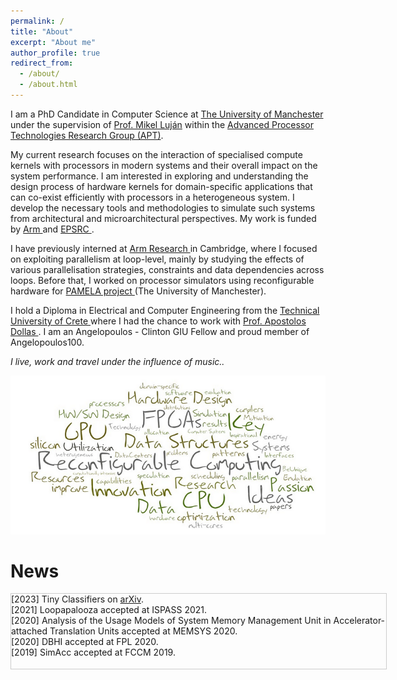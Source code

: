 ```yaml
---
permalink: /
title: "About"
excerpt: "About me"
author_profile: true
redirect_from:
  - /about/
  - /about.html
---
```


I am a PhD Candidate in Computer Science at <a href="https://www.manchester.ac.uk/">The University of Manchester</a> under the supervision of
<a href="http://apt.cs.manchester.ac.uk/people/mlujan/">Prof. Mikel Luján</a> within the <a href="http://apt.cs.manchester.ac.uk/"> Advanced Processor Technologies Research Group (APT)</a>.

My current research focuses on the interaction of specialised compute kernels with processors in modern systems and their overall impact on the system performance. I am interested in exploring and understanding the design process of hardware kernels for domain-specific applications that can co-exist efficiently with processors in a heterogeneous system. I develop the necessary tools and methodologies to simulate such systems from architectural and microarchitectural perspectives. My work is funded by <a href="https://www.arm.com/ "> Arm </a> and <a href="https://epsrc.ukri.org/"> EPSRC </a>.

I have previously interned at <a href="https://www.arm.com/resources/research"> Arm Research </a> in Cambridge, where I focused on exploiting parallelism at loop-level, mainly by studying the effects of various parallelisation strategies, constraints and data dependencies across loops. Before that, I worked on processor simulators using reconfigurable hardware for <a href="https://apt.cs.manchester.ac.uk/projects/PAMELA/partners/index.html "> PAMELA project </a> (The University of Manchester).

I hold a Diploma in Electrical and Computer Engineering from the <a href="https://www.tuc.gr/index.php?id=5397"> Technical University of Crete </a> where I had the chance to work with <a href="https://www.ece.tuc.gr/index.php?id=4531&tx_tuclabspersonnel_list%5Bperson%5D=289&tx_tuclabspersonnel_list%5Baction%5D=person&tx_tuclabspersonnel_list%5Bcontroller%5D=List"> Prof. Apostolos Dollas </a>. I am an Angelopoulos - Clinton GIU Fellow and proud member of Angelopoulos100.




<i>I live, work and travel under the influence of music..</i>


![fpga_cloud_words](fpga.png)


<h1>News</h1>
<div style="height:120px;width:600px;border:1px solid #ccc;font:16px/26px, Serif;overflow:auto;">

  <div>[2023] Tiny Classifiers on <a href="https://arxiv.org/abs/2303.00031">arXiv</a>. </div>
   <div>[2021] Loopapalooza accepted at ISPASS 2021. &#10;</div>
   <div>[2020] Analysis of the Usage Models of System Memory Management Unit in Accelerator-attached Translation Units accepted at MEMSYS 2020. &#10;</div>
   <div>[2020] DBHI accepted at FPL 2020. &#10;</div>
   <div>[2019] SimAcc accepted at FCCM 2019. &#10;</div>

</div>